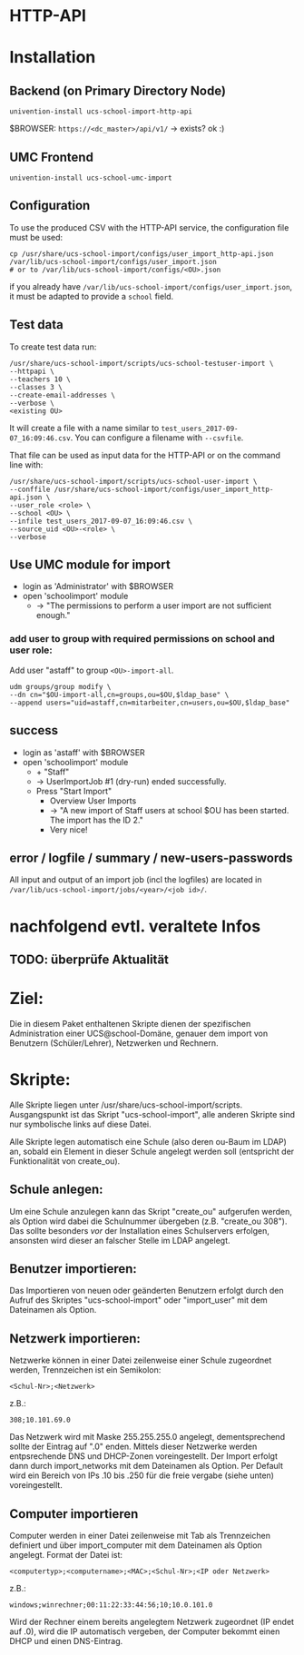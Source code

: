 # HTTP-API

# Installation

## Backend (on Primary Directory Node)

	univention-install ucs-school-import-http-api

$BROWSER: `https://<dc_master>/api/v1/` → exists? ok :)

## UMC Frontend

	univention-install ucs-school-umc-import

## Configuration

To use the produced CSV with the HTTP-API service, the configuration file must be used:

	cp /usr/share/ucs-school-import/configs/user_import_http-api.json /var/lib/ucs-school-import/configs/user_import.json
	# or to /var/lib/ucs-school-import/configs/<OU>.json

if you already have `/var/lib/ucs-school-import/configs/user_import.json`, it must be adapted to provide a `school` field.

## Test data

To create test data run:

	/usr/share/ucs-school-import/scripts/ucs-school-testuser-import \
	--httpapi \
	--teachers 10 \
	--classes 3 \
	--create-email-addresses \
	--verbose \
	<existing OU>

It will create a file with a name similar to   `test_users_2017-09-07_16:09:46.csv`. You can configure a filename with `--csvfile`.

That file can be used as input data for the HTTP-API or on the command line with:

	/usr/share/ucs-school-import/scripts/ucs-school-user-import \
	--conffile /usr/share/ucs-school-import/configs/user_import_http-api.json \
	--user_role <role> \
	--school <OU> \
	--infile test_users_2017-09-07_16:09:46.csv \
	--source_uid <OU>-<role> \
	--verbose

## Use UMC module for import

* login as 'Administrator' with $BROWSER
* open 'schoolimport' module
	* → "The permissions to perform a user import are not sufficient enough."

### add user to group with required permissions on school and user role:

Add user "astaff" to group `<OU>-import-all`.

	udm groups/group modify \
	--dn cn="$OU-import-all,cn=groups,ou=$OU,$ldap_base" \
	--append users="uid=astaff,cn=mitarbeiter,cn=users,ou=$OU,$ldap_base"

## success

* login as 'astaff' with $BROWSER
* open 'schoolimport' module
	* <OU> + "Staff"
	* → UserImportJob #1 (dry-run) ended successfully.
	* Press "Start Import"
		* Overview User Imports
		* → "A new import of Staff users at school $OU has been started. The import has the ID 2."
		* Very nice!

## error / logfile / summary / new-users-passwords

All input and output of an import job (incl the logfiles) are located in `/var/lib/ucs-school-import/jobs/<year>/<job id>/`.


# nachfolgend evtl. veraltete Infos

**TODO: überprüfe Aktualität**
---

# Ziel:

Die in diesem Paket enthaltenen Skripte dienen der spezifischen Administration
einer UCS@school-Domäne, genauer dem import von Benutzern (Schüler/Lehrer),
Netzwerken und Rechnern.

# Skripte:

Alle Skripte liegen unter /usr/share/ucs-school-import/scripts. Ausgangspunkt ist das Skript
"ucs-school-import", alle anderen Skripte sind nur symbolische links auf diese Datei.

Alle Skripte legen automatisch eine Schule (also deren ou-Baum im LDAP) an, sobald
ein Element in dieser Schule angelegt werden soll (entspricht der Funktionalität von
create_ou).

## Schule anlegen:
Um eine Schule anzulegen kann das Skript "create_ou" aufgerufen werden, als Option
wird dabei die Schulnummer übergeben (z.B. "create_ou 308"). Das sollte besonders
_vor_ der Installation eines Schulservers erfolgen, ansonsten wird dieser an falscher
Stelle im LDAP angelegt.

## Benutzer importieren:
Das Importieren von neuen oder geänderten Benutzern erfolgt durch den Aufruf des
Skriptes "ucs-school-import" oder "import_user" mit dem Dateinamen als Option.

## Netzwerk importieren:
Netzwerke können in einer Datei zeilenweise einer Schule zugeordnet werden, Trennzeichen
ist ein Semikolon:

    <Schul-Nr>;<Netzwerk>

z.B.:

    308;10.101.69.0

Das Netzwerk wird mit Maske 255.255.255.0 angelegt, dementsprechend sollte der Eintrag auf
".0" enden. Mittels dieser Netzwerke werden entpsrechende DNS und DHCP-Zonen voreingestellt.
Der Import erfolgt dann durch import_networks mit dem Dateinamen als Option.
Per Default wird ein Bereich von IPs .10 bis .250 für die freie vergabe (siehe unten)
voreingestellt.

## Computer importieren
Computer werden in einer Datei zeilenweise mit Tab als Trennzeichen definiert und über
import_computer mit dem Dateinamen als Option angelegt. Format der Datei ist:

    <computertyp>;<computername>;<MAC>;<Schul-Nr>;<IP oder Netzwerk>

z.B.:

    windows;winrechner;00:11:22:33:44:56;10;10.0.101.0

Wird der Rechner einem bereits angelegtem Netzwerk zugeordnet (IP endet auf .0), wird die
IP automatisch vergeben, der Computer bekommt einen DHCP und einen DNS-Eintrag.
